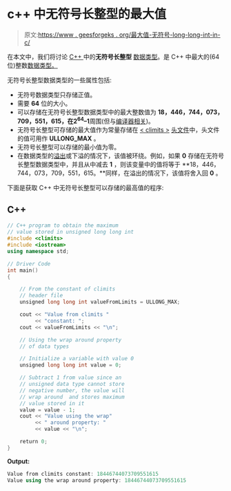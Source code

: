 # c++ 中无符号长整型的最大值

> 原文:[https://www . geesforgeks . org/最大值-无符号-long-long-int-in-c/](https://www.geeksforgeeks.org/maximum-value-of-unsigned-long-long-int-in-c/)

在本文中，我们将讨论 [C++ ](https://www.geeksforgeeks.org/c-plus-plus/) 中的**无符号长整型** [数据类型](https://www.geeksforgeeks.org/c-data-types/)。是 C++ 中最大的(64 位)整数[数据类型。](https://www.geeksforgeeks.org/c-data-types/)

无符号长整型数据类型的一些属性包括:

*   无符号数据类型只存储正值。
*   需要 **64** 位的大小。
*   可以存储在无符号长整型数据类型中的最大整数值为 **18，446，744，073，709，551，615，**在**2<sup>64</sup>–1**周围(但与[编译器相关](https://www.geeksforgeeks.org/compile-32-bit-program-64-bit-gcc-c-c/))。
*   无符号长整型可存储的最大值作为常量存储在 [< climits >](https://www.geeksforgeeks.org/climits-limits-h-cc/) [头文件](https://www.geeksforgeeks.org/write-header-file-c/)中，头文件的值可用作 **ULLONG_MAX** 。
*   无符号长整型可以存储的最小值为零。
*   在数据类型的[溢出](https://www.geeksforgeeks.org/overflow-in-arithmetic-addition-in-binary-number-system/)或下溢的情况下，该值被环绕。例如，如果 **0** 存储在无符号长整型数据类型中，并且从中减去 **1** ，则该变量中的值将等于 **18，446，744，073，709，551，615。**同样，在溢出的情况下，该值将舍入回 **0** 。

下面是获取 C++ 中无符号长整型可以存储的最高值的程序:

## C++

```cpp
// C++ program to obtain the maximum
// value stored in unsigned long long int
#include <climits>
#include <iostream>
using namespace std;

// Driver Code
int main()
{

    // From the constant of climits
    // header file
    unsigned long long int valueFromLimits = ULLONG_MAX;

    cout << "Value from climits "
         << "constant: ";
    cout << valueFromLimits << "\n";

    // Using the wrap around property
    // of data types

    // Initialize a variable with value 0
    unsigned long long int value = 0;

    // Subtract 1 from value since an
    // unsigned data type cannot store
    // negative number, the value will
    // wrap around  and stores maximum
    // value stored in it
    value = value - 1;
    cout << "Value using the wrap"
         << " around property: "
         << value << "\n";

    return 0;
}
```

**Output:**

```cpp
Value from climits constant: 18446744073709551615
Value using the wrap around property: 18446744073709551615

```
